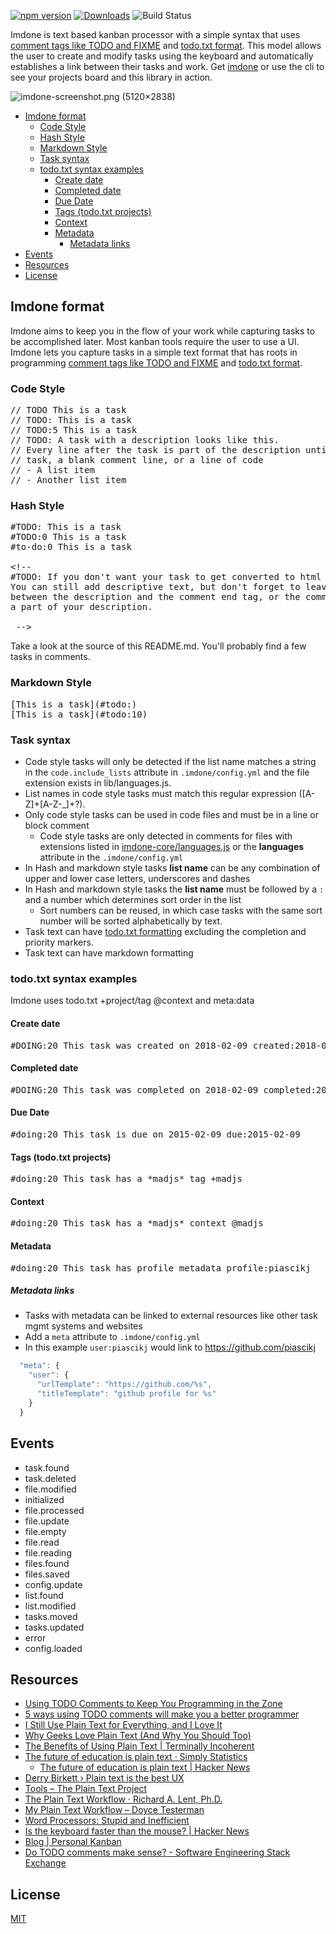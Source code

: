 [![npm version](https://badge.fury.io/js/imdone-core.svg)](https://badge.fury.io/js/imdone-core)
[![Downloads](https://img.shields.io/npm/dm/imdone-core.svg)](https://npmjs.org/package/imdone-core)
![Build Status](https://github.com/imdone/imdone-core/actions/workflows/ci.yml/badge.svg)

Imdone is text based kanban processor with a simple syntax that uses [comment tags like TODO and FIXME](https://en.wikipedia.org/wiki/Comment_%28computer_programming%29#Tags) and [todo.txt format](https://github.com/todotxt/todo.txt#todotxt-format). This model allows the user to create and modify tasks using the keyboard and automatically establishes a link between their tasks and work.  Get [imdone](https://imdone.io) or use the cli to see your projects board and this library in action.

![imdone-screenshot.png (5120×2838)](https://imdone.io/docs/images/card-anatomy.png)

<!-- START doctoc generated TOC please keep comment here to allow auto update -->
<!-- DON'T EDIT THIS SECTION, INSTEAD RE-RUN doctoc TO UPDATE -->

- [Imdone format](#imdone-format)
  - [Code Style](#code-style)
  - [Hash Style](#hash-style)
  - [Markdown Style](#markdown-style)
  - [Task syntax](#task-syntax)
  - [todo.txt syntax examples](#todotxt-syntax-examples)
    - [Create date](#create-date)
    - [Completed date](#completed-date)
    - [Due Date](#due-date)
    - [Tags (todo.txt projects)](#tags-todotxt-projects)
    - [Context](#context)
    - [Metadata](#metadata)
      - [Metadata links](#metadata-links)
- [Events](#events)
- [Resources](#resources)
- [License](#license)

<!-- END doctoc generated TOC please keep comment here to allow auto update -->

## Imdone format
Imdone aims to keep you in the flow of your work while capturing tasks to be accomplished later.  Most kanban tools require the user to use a UI.  Imdone lets you capture tasks in a simple text format that has roots in programming [comment tags like TODO and FIXME](https://en.wikipedia.org/wiki/Comment_%28computer_programming%29#Tags) and [todo.txt format](https://github.com/todotxt/todo.txt#todotxt-format).

### Code Style
<pre>
// TODO This is a task
// TODO: This is a task
// TODO:5 This is a task
// TODO: A task with a description looks like this.
// Every line after the task is part of the description until we find another
// task, a blank comment line, or a line of code
// - A list item
// - Another list item
</pre>

### Hash Style
<pre>
&#35;TODO: This is a task
&#35;TODO:0 This is a task
&#35;to-do:0 This is a task

&lt;!--
&#35;TODO: If you don't want your task to get converted to html in markdown files, put it in a comment.
You can still add descriptive text, but don't forget to leave a blank line
between the description and the comment end tag, or the comment end will become
a part of your description.

 --&gt;
</pre>

Take a look at the source of this README.md.  You'll probably find a few tasks in comments.

### Markdown Style
<pre>
&#91;This is a task&#93;&#40;&#35;todo:&#41;
&#91;This is a task&#93;&#40;&#35;todo:10&#41;
</pre>

### Task syntax
- Code style tasks will only be detected if the list name matches a string in the `code.include_lists` attribute in `.imdone/config.yml` and the file extension exists in lib/languages.js.
- List names in code style tasks must match this regular expression ([A-Z]+[A-Z-_]+?).
- Only code style tasks can be used in code files and must be in a line or block comment
  - Code style tasks are only detected in comments for files with extensions listed in [imdone-core/languages.js](https://github.com/imdone/imdone-core/blob/master/lib/languages.js) or the **languages** attribute in the `.imdone/config.yml`
- In Hash and markdown style tasks **list name** can be any combination of upper and lower case letters, underscores and dashes
- In Hash and markdown style tasks the **list name** must be followed by a `:` and a number which determines sort order in the list
  - Sort numbers can be reused, in which case tasks with the same sort number will be sorted alphabetically by text.
- Task text can have [todo.txt formatting](https://github.com/todotxt/todo.txt) excluding the completion and priority markers.
- Task text can have markdown formatting

<!--  DOING: Add a section about descriptions
### Task Descriptions
Task descriptions are captured from the lines that follow a task.  In code files a description ends when imdone encounters another task or code.  In non-code files the description ends when imdone encounters another task or a blank line.
-->

### todo.txt syntax examples
Imdone uses todo.txt +project/tag @context and meta:data

#### Create date
<pre>
&#35;DOING:20 This task was created on 2018-02-09 created:2018-02-09
</pre>

#### Completed date
<pre>
&#35;DOING:20 This task was completed on 2018-02-09 completed:2018-02-09
</pre>

#### Due Date
<pre>
&#35;doing:20 This task is due on 2015-02-09 due:2015-02-09
</pre>

#### Tags (todo.txt projects)
<pre>
&#35;doing:20 This task has a &#42;madjs&#42; tag +madjs
</pre>

#### Context
<pre>
&#35;doing:20 This task has a &#42;madjs&#42; context @madjs
</pre>

#### Metadata
<pre>
&#35;doing:20 This task has profile metadata profile:piascikj
</pre>

##### Metadata links
- Tasks with metadata can be linked to external resources like other task mgmt systems and websites
- Add a `meta` attribute to `.imdone/config.yml`
- In this example `user:piascikj` would link to <https://github.com/piascikj>  

```javascript
  "meta": {
    "user": {
      "urlTemplate": "https://github.com/%s",
      "titleTemplate": "github profile for %s"
    }
  }
```
<!--
#BACKLOG:-380 Add Node.js API SECTION id:28 gh:129 ic:gh
## Node.js API
### Generated Docs
- use [jsdoc3/jsdoc: An API documentation generator for JavaScript.](https://github.com/jsdoc3/jsdoc)
### Examples
- use links to github [examples](https://github.com/imdone-core/tree/master/examples)

-->

<!--
#BACKLOG:-400 Add Contributing Section id:29 gh:130 ic:gh
## Contributing
### Build and Test
### FAQs and BUGs

-->
Events
----
- task.found
- task.deleted
- file.modified
- initialized
- file.processed
- file.update
- file.empty
- file.read
- file.reading
- files.found
- files.saved
- config.update
- list.found
- list.modified
- tasks.moved
- tasks.updated
- error
- config.loaded

Resources
----
- [Using TODO Comments to Keep You Programming in the Zone](https://medium.com/imdoneio/the-imdone-pitch-feedback-welcome-386430accf01)
- [5 ways using TODO comments will make you a better programmer](https://medium.com/imdoneio/5-ways-using-todo-comments-will-make-you-a-better-programmer-240abd00d9e4)
- [I Still Use Plain Text for Everything, and I Love It](https://lifehacker.com/i-still-use-plain-text-for-everything-and-i-love-it-1758380840)
- [Why Geeks Love Plain Text (And Why You Should Too)](http://www.lifehack.org/articles/technology/why-geeks-love-plain-text-and-why-you-should-too.html)
- [The Benefits of Using Plain Text | Terminally Incoherent](http://www.terminally-incoherent.com/blog/2007/07/18/the-benefits-of-using-plain-text/)
- [The future of education is plain text · Simply Statistics](https://simplystatistics.org/2017/06/13/the-future-of-education-is-plain-text/)
  - [The future of education is plain text | Hacker News](https://news.ycombinator.com/item?id=14545250)
- [Derry Birkett › Plain text is the best UX](http://derrybirkett.com/comment/plain-text-is-the-best-ux/)
- [Tools – The Plain Text Project](https://plaintextproject.online/tools.html)
- [The Plain Text Workflow · Richard A. Lent, Ph.D.](https://richardlent.github.io/post/the-plain-text-workflow/)
- [My Plain Text Workflow – Doyce Testerman](http://doycetesterman.com/index.php/2014/12/my-plain-text-workflow/)
- [Word Processors: Stupid and Inefficient](http://ricardo.ecn.wfu.edu/~cottrell/wp.html)
- [Is the keyboard faster than the mouse? | Hacker News](https://news.ycombinator.com/item?id=14544571)
- [Blog | Personal Kanban](http://personalkanban.com/pk/blog/)
- [Do TODO comments make sense? - Software Engineering Stack Exchange](https://softwareengineering.stackexchange.com/questions/125320/do-todo-comments-make-sense)

License
----

[MIT](LICENSE)

[npm-image]: https://img.shields.io/npm/v/imdone-core.svg
[npm-url]: https://npmjs.org/package/imdone-core
[downloads-image]: https://img.shields.io/npm/dm/imdone-core.svg
[downloads-url]: https://npmjs.org/package/imdone-core
[travis-image]: https://img.shields.io/travis/imdone/imdone-core/master.svg?label=linux
[travis-url]: https://travis-ci.org/imdone/imdone-core

<!-- # #NOTE Notes

{{branch}} :deciduous_tree: :hammer_and_wrench: Current Branch
{{version}} :package: :hammer_and_wrench: Code Version
{{publishedVersion}} :package: :passenger_ship: Published Version

[ESM Migration]({{getFilterURL('list = NOTE or allTags = "esm-migration"')}})
[Focus]({{getFilterURL('list = DOING or tags = focus')}})
[Plan]({{clearFilterURL}})

<!--
expand:1
#focus
created:2025-02-01T19:22:41.979Z
order:0
-->


